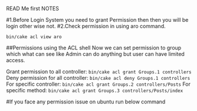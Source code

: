 READ Me first NOTES

#1.Before Login System you need to grant Permission then then you will be login other wise not.
#2.Check permission in using aro command.

`bin/cake acl view aro`

##Permissions using the ACL shell
Now we can set permission to group which what can see like Admin can do anything but user can have limited access.

Grant permission to all controller:  `bin/cake acl grant Groups.1 controllers`
Deny permission for all controller: `bin/cake acl deny Groups.1 controllers`
For specific controller: `bin/cake acl grant Groups.2 controllers/Posts`
For specific method: `bin/cake acl grant Groups.3 controllers/Posts/index`

#If you face any permission issue on ubuntu run below command
